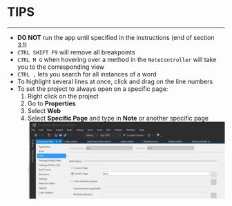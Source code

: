 # TIPS
---
* **DO NOT** run the app until specified in the instructions (end of section 3.1)
* `CTRL SHIFT F9` will remove all breakpoints
* `CTRL M G` when hovering over a method in the `NoteController` will take you to the corresponding view 
* `CTRL ,` lets you search for all instances of a word
* To highlight several lines at once, click and drag on the line numbers
* To set the project to always open on a specific page:
  1. Right click on the project
  2. Go to **Properties**
  3. Select **Web**
  4. Select **Specific Page** and type in **Note** or another specific page
  ![specific page](../assets/0.2-A.png)